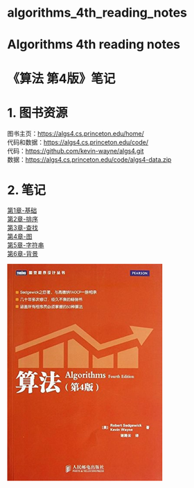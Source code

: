 # algorithms_4th_reading_notes
# Algorithms 4th reading notes 
# 《算法 第4版》笔记
# 1. 图书资源
图书主页：<https://algs4.cs.princeton.edu/home/>  
代码和数据：<https://algs4.cs.princeton.edu/code/>  
代码：<https://github.com/kevin-wayne/algs4.git>  
数据：<https://algs4.cs.princeton.edu/code/algs4-data.zip>

# 2. 笔记
[第1章-基础](./notes/第1章-基础.md)  
[第2章-排序](./notes/第2章-排序.md)  
[第3章-查找](./notes/第3章-查找.md)  
[第4章-图](./notes/第4章-图.md)  
[第5章-字符串](./notes/第5章-字符串.md)  
[第6章-背景](./notes/第6章-背景.md)  

![alt 算法 第4版](./images/《算法第4版》封面.jpg "《算法 第4版》")  

